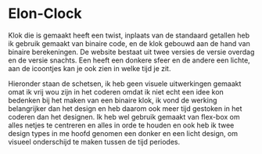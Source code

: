 # Elon-Clock

Klok die is gemaakt heeft een twist, inplaats van de standaard getallen heb ik gebruik gemaakt van binaire code, en de klok gebouwd aan de hand van binaire berekeningen. De website bestaat uit twee versies de versie overdag en de versie snachts. Een heeft een donkere sfeer en de andere een lichte, aan de icoontjes kan je ook zien in welke tijd je zit.

Hieronder staan de schetsen, ik heb geen visuele uitwerkingen gemaakt omat ik vrij wou zijn in het coderen omdat ik niet echt een idee kon bedenken bij het maken van een binaire klok, ik vond de werking belangrijker dan het design en heb daarom ook meer tijd gestoken in het coderen dan het designen. Ik heb wel gebruik gemaakt van flex-box om alles netjes te centreren en alles in orde te houden en ook heb ik twee design types in me hoofd genomen een donker en een licht design, om visueel onderschijd te maken tussen de tijd periodes.

